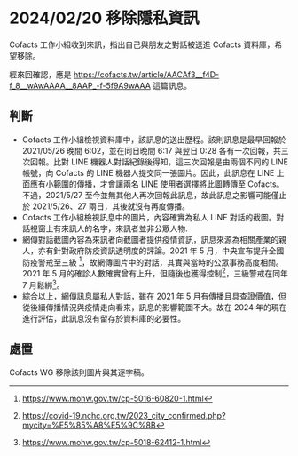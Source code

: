# 2024/02/20 移除隱私資訊

Cofacts 工作小組收到來訊，指出自己與朋友之對話被送進 Cofacts 資料庫，希望移除。

經來回確認，應是 https://cofacts.tw/article/AACAf3__f4D-f_8__wAwAAAA__8AAP_-f-5f9A9wAAA 這篇訊息。 

## 判斷

- Cofacts 工作小組檢視資料庫中，該訊息的送出歷程。該則訊息是最早回報於 2021/05/26 晚間 6:02，並在同日晚間 6:17 與翌日 0:28 各有一次回報，共三次回報。比對 LINE 機器人對話紀錄後得知，這三次回報是由兩個不同的 LINE 帳號，向 Cofacts 的 LINE 機器人提交同一張圖片。因此，此訊息在 LINE 上面應有小範圍的傳播，才會讓兩名 LINE 使用者選擇將此圖轉傳至 Cofacts。不過，2021/5/27 至今並無其他人再次回報此訊息，故此訊息之影響可能僅止於 2021/5/26、27 兩日，其後就沒有再度傳播。
- Cofacts 工作小組檢視訊息中的圖片，內容確實為私人 LINE 對話的截圖。對話視窗上有來訊人的名字，來訊者並非公眾人物.
- 網傳對話截圖內容為來訊者向截圖者提供疫情資訊，訊息來源為相關產業的親人，亦有針對政府防疫資訊透明度的評論。2021 年 5 月，中央宣布提升全國防疫警戒至三級 [^1]，故網傳圖片中的對話，其實與當時的公眾事務高度相關。2021 年 5 月的確診人數確實曾有上升，但隨後也獲得控制[^numbers]，三級警戒在同年 7 月鬆綁[^2]。
- 綜合以上，網傳訊息屬私人對話，雖在 2021 年 5 月有傳播且具查證價值，但從後續傳播情況與疫情走向看來，訊息的影響範圍不大。故在 2024 年的現在進行評估，此訊息沒有留存於資料庫的必要性。

[^1]: https://www.mohw.gov.tw/cp-5016-60820-1.html
[^2]: https://www.mohw.gov.tw/cp-5018-62412-1.html
[^numbers]: https://covid-19.nchc.org.tw/2023_city_confirmed.php?mycity=%E5%85%A8%E5%9C%8B

## 處置

Cofacts WG 移除該則圖片與其逐字稿。
